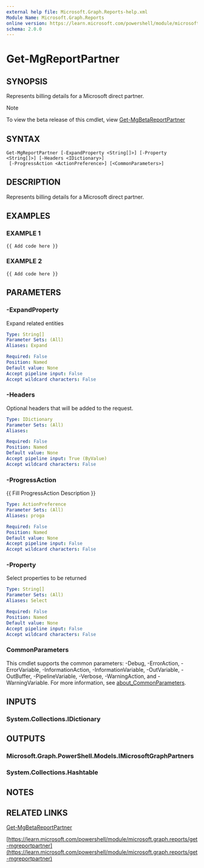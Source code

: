 ```yaml
---
external help file: Microsoft.Graph.Reports-help.xml
Module Name: Microsoft.Graph.Reports
online version: https://learn.microsoft.com/powershell/module/microsoft.graph.reports/get-mgreportpartner
schema: 2.0.0
---
```


# Get-MgReportPartner

## SYNOPSIS
Represents billing details for a Microsoft direct partner.

> [!NOTE]
> To view the beta release of this cmdlet, view [Get-MgBetaReportPartner](/powershell/module/Microsoft.Graph.Beta.Reports/Get-MgBetaReportPartner?view=graph-powershell-beta)

## SYNTAX

```
Get-MgReportPartner [-ExpandProperty <String[]>] [-Property <String[]>] [-Headers <IDictionary>]
 [-ProgressAction <ActionPreference>] [<CommonParameters>]
```

## DESCRIPTION
Represents billing details for a Microsoft direct partner.

## EXAMPLES

### EXAMPLE 1
```
{{ Add code here }}
```

### EXAMPLE 2
```
{{ Add code here }}
```

## PARAMETERS

### -ExpandProperty
Expand related entities

```yaml
Type: String[]
Parameter Sets: (All)
Aliases: Expand

Required: False
Position: Named
Default value: None
Accept pipeline input: False
Accept wildcard characters: False
```

### -Headers
Optional headers that will be added to the request.

```yaml
Type: IDictionary
Parameter Sets: (All)
Aliases:

Required: False
Position: Named
Default value: None
Accept pipeline input: True (ByValue)
Accept wildcard characters: False
```

### -ProgressAction
{{ Fill ProgressAction Description }}

```yaml
Type: ActionPreference
Parameter Sets: (All)
Aliases: proga

Required: False
Position: Named
Default value: None
Accept pipeline input: False
Accept wildcard characters: False
```

### -Property
Select properties to be returned

```yaml
Type: String[]
Parameter Sets: (All)
Aliases: Select

Required: False
Position: Named
Default value: None
Accept pipeline input: False
Accept wildcard characters: False
```

### CommonParameters
This cmdlet supports the common parameters: -Debug, -ErrorAction, -ErrorVariable, -InformationAction, -InformationVariable, -OutVariable, -OutBuffer, -PipelineVariable, -Verbose, -WarningAction, and -WarningVariable. For more information, see [about_CommonParameters](http://go.microsoft.com/fwlink/?LinkID=113216).

## INPUTS

### System.Collections.IDictionary
## OUTPUTS

### Microsoft.Graph.PowerShell.Models.IMicrosoftGraphPartners
### System.Collections.Hashtable
## NOTES

## RELATED LINKS
[Get-MgBetaReportPartner](/powershell/module/Microsoft.Graph.Beta.Reports/Get-MgBetaReportPartner?view=graph-powershell-beta)

[https://learn.microsoft.com/powershell/module/microsoft.graph.reports/get-mgreportpartner](https://learn.microsoft.com/powershell/module/microsoft.graph.reports/get-mgreportpartner)




